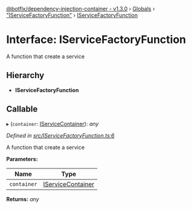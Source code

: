 [@botflx/dependency-injection-container - v1.3.0](../README.md) › [Globals](../globals.md) › ["IServiceFactoryFunction"](../modules/_iservicefactoryfunction_.md) › [IServiceFactoryFunction](_iservicefactoryfunction_.iservicefactoryfunction.md)

# Interface: IServiceFactoryFunction

A function that create a service

## Hierarchy

* **IServiceFactoryFunction**

## Callable

▸ (`container`: [IServiceContainer](_iservicecontainer_.iservicecontainer.md)): *any*

*Defined in [src/IServiceFactoryFunction.ts:6](https://github.com/botflux/dependency-injection-container/blob/05ce70f/src/IServiceFactoryFunction.ts#L6)*

A function that create a service

**Parameters:**

Name | Type |
------ | ------ |
`container` | [IServiceContainer](_iservicecontainer_.iservicecontainer.md) |

**Returns:** *any*
